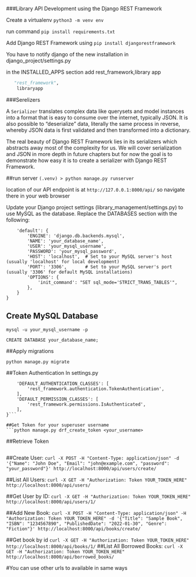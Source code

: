 ###Library API Development using the Django REST Framework

Create a virtualenv ```python3 -m venv env```

run command ```pip install requirements.txt```

Add Django REST Framework using ```pip install djangorestframework```

You have to notify django of the new installation in django_project/settings.py

in the INSTALLED_APPS section add rest_framework,library app

``` settings.py
   "rest_framework",
    libraryapp
```



###Serelizers

A ```Serializer``` translates complex data like querysets and model instances into a format that is easy to consume over the internet, typically JSON. It is also possible to “deserialize” data, literally the same process in reverse, whereby JSON data is first validated and then transformed into a dictionary.

The real beauty of Django REST Framework lies in its serializers which abstracts away most of the complexity for us. We will cover serialization and JSON in more depth in future chapters but for now the goal is to demonstrate how easy it is to create a serializer with Django REST Framework.


##run server
```(.venv) > python manage.py runserver```

location of our API endpoint is at ```http://127.0.0.1:8000/api/``` so navigate there in your web browser


Update your Django project settings (library_management/settings.py) to use MySQL as the database. Replace the DATABASES section with the following:

```DATABASES = {
    'default': {
        'ENGINE': 'django.db.backends.mysql',
        'NAME': 'your_database_name',
        'USER': 'your_mysql_username',
        'PASSWORD': 'your_mysql_password',
        'HOST': 'localhost',  # Set to your MySQL server's host (usually 'localhost' for local development)
        'PORT': '3306',       # Set to your MySQL server's port (usually '3306' for default MySQL installations)
        'OPTIONS': {
            'init_command': "SET sql_mode='STRICT_TRANS_TABLES'",
        },
    }
}

```

## Create MySQL Database

```mysql -u your_mysql_username -p```

```CREATE DATABASE your_database_name;```

##Apply migrations
```python manage.py makemigrations
python manage.py migrate
```

##Token Authentication 
In settings.py
```REST_FRAMEWORK = {
    'DEFAULT_AUTHENTICATION_CLASSES': [
        'rest_framework.authentication.TokenAuthentication',
    ],
    'DEFAULT_PERMISSION_CLASSES': [
        'rest_framework.permissions.IsAuthenticated',
    ],
}```

##Get Token for your superuser username
```python manage.py drf_create_token <your_username>
```
##Retrieve Token

```Generated token for user 'your_username': 0123456789abcdef0123456789abcdef01234567
```


##Create User:
```curl -X POST -H "Content-Type: application/json" -d '{"Name": "John Doe", "Email": "john@example.com", "password": "your_password"}' http://localhost:8000/api/users/create/ ```

##List All Users:
```curl -X GET -H "Authorization: Token YOUR_TOKEN_HERE" http://localhost:8000/api/users/```

##Get User by ID:
```curl -X GET -H "Authorization: Token YOUR_TOKEN_HERE" http://localhost:8000/api/users/1/```

##Add New Book:
```curl -X POST -H "Content-Type: application/json" -H "Authorization: Token YOUR_TOKEN_HERE" -d '{"Title": "Sample Book", "ISBN": "1234567890", "PublishedDate": "2022-01-30", "Genre": "Fiction"}' http://localhost:8000/api/books/create/```

##Get book by id
```curl -X GET -H "Authorization: Token YOUR_TOKEN_HERE" http://localhost:8000/api/books/1/```
##List All Borrowed Books:
```curl -X GET -H "Authorization: Token YOUR_TOKEN_HERE" http://localhost:8000/api/borrowed_books/```


#You can use other urls to available in same ways


